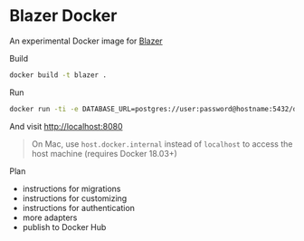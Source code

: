 # Blazer Docker

An experimental Docker image for [Blazer](https://github.com/ankane/blazer)

Build

```sh
docker build -t blazer .
```

Run

```sh
docker run -ti -e DATABASE_URL=postgres://user:password@hostname:5432/dbname -p 8080:8080 blazer
```

And visit [http://localhost:8080](http://localhost:8080)

> On Mac, use `host.docker.internal` instead of `localhost` to access the host machine (requires Docker 18.03+)

Plan

- instructions for migrations
- instructions for customizing
- instructions for authentication
- more adapters
- publish to Docker Hub
